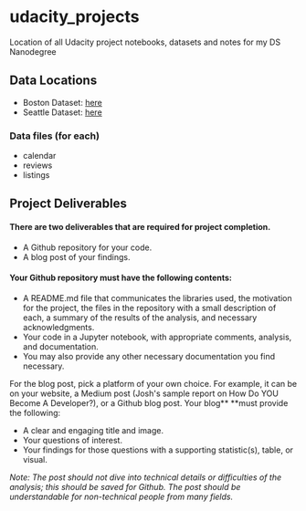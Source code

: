 # udacity_projects
Location of all Udacity project notebooks, datasets and notes for my DS Nanodegree

## Data Locations

- Boston Dataset: [here](https://www.kaggle.com/datasets/airbnb/boston)
- Seattle Dataset: [here](https://www.kaggle.com/datasets/airbnb/seattle/data)

### Data files (for each)
- calendar
- reviews
- listings

## Project Deliverables

#### There are two deliverables that are required for project completion.
- A Github repository for your code.
- A blog post of your findings.

#### Your Github repository must have the following contents:

- A README.md file that communicates the libraries used, the motivation for the project, the files in the repository with a small description of each, a summary of the results of the analysis, and necessary acknowledgments.
- Your code in a Jupyter notebook, with appropriate comments, analysis, and documentation.
- You may also provide any other necessary documentation you find necessary.

For the blog post, pick a platform of your own choice. For example, it can be on your website, a Medium post (Josh's sample report on How Do YOU Become A Developer?), or a Github blog post. Your blog** **must provide the following:

- A clear and engaging title and image.
- Your questions of interest.
- Your findings for those questions with a supporting statistic(s), table, or visual.

_Note: The post should not dive into technical details or difficulties of the analysis; this should be saved for Github. The post should be understandable for non-technical people from many fields._